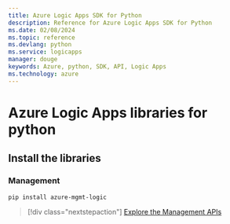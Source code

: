 ```yaml
---
title: Azure Logic Apps SDK for Python
description: Reference for Azure Logic Apps SDK for Python
ms.date: 02/08/2024
ms.topic: reference
ms.devlang: python
ms.service: logicapps
manager: douge
keywords: Azure, python, SDK, API, Logic Apps
ms.technology: azure
---
```

# Azure Logic Apps libraries for python

## Install the libraries


### Management

```bash
pip install azure-mgmt-logic
```
> [!div class="nextstepaction"]
> [Explore the Management APIs](/python/api/azure-mgmt-logic)
